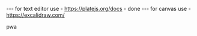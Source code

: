 --- for text editor use - https://platejs.org/docs - done
--- for canvas use - https://excalidraw.com/




pwa